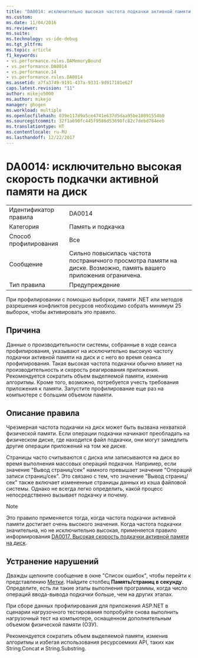 ```yaml
---
title: "DA0014: исключительно высокая частота подкачки активной памяти на диск | Документы Майкрософт"
ms.custom: 
ms.date: 11/04/2016
ms.reviewer: 
ms.suite: 
ms.technology: vs-ide-debug
ms.tgt_pltfrm: 
ms.topic: article
f1_keywords:
- vs.performance.rules.DAMemoryBound
- vs.performance.DA0014
- vs.performance.14
- vs.performance.rules.DA0014
ms.assetid: a7fa3749-9191-437a-9331-9d917181e62f
caps.latest.revision: "11"
author: mikejo5000
ms.author: mikejo
manager: ghogen
ms.workload: multiple
ms.openlocfilehash: 039e117d9a5ce4741e637d5daa95be18091554b0
ms.sourcegitcommit: 32f1a690fc445f9586d53698fc82c7debd784eeb
ms.translationtype: HT
ms.contentlocale: ru-RU
ms.lasthandoff: 12/22/2017
---
```

# <a name="da0014-extremely-high-rates-of-paging-active-memory-to-disk"></a>DA0014: исключительно высокая скорость подкачки активной памяти на диск
|||  
|-|-|  
|Идентификатор правила|DA0014|  
|Категория|Память и подкачка|  
|Способ профилирования|Все|  
|Сообщение|Сильно повысилась частота постраничного просмотра памяти на диске. Возможно, память вашего приложения ограничена.|  
|Тип правила|Предупреждение|  
  
 При профилировании с помощью выборки, памяти .NET или методов разрешения конфликтов ресурсов необходимо собрать минимум 25 выборок, чтобы активировать это правило.  
  
## <a name="cause"></a>Причина  
 Данные о производительности системы, собранные в ходе сеанса профилирования, указывают на исключительно высокую частоту подкачки активной памяти на диск и с него во время сеанса профилирования. Такая высокая частота подкачки обычно влияет на производительность и скорость реагирования приложения. Рекомендуется сократить объем выделяемой памяти, изменив алгоритмы. Кроме того, возможно, потребуется учесть требования приложения к памяти. Запустите профилирование еще раз на компьютере с большим объемом памяти.  
  
## <a name="rule-description"></a>Описание правила  
 Чрезмерная частота подкачки на диск может быть вызвана нехваткой физической памяти. Если операции подкачки начинают преобладать на физическом диске, где находится файл подкачки, они могут замедлить другие операции приложений на том же диске.  
  
 Страницы часто считываются с диска или записываются на диск во время выполнения массовых операций подкачки. Например, если значение "Вывод страниц/сек" намного превышает значение "Операций записи страниц/сек". Это связано с тем, что значение "Вывод страниц/сек" также включает измененные страницы данных из кэша файловой системы. Однако не всегда легко определить, какой процесс непосредственно вызывает подкачку и почему.  
  
> [!NOTE]
>  Это правило применяется тогда, когда частота подкачки активной памяти достигает очень высокого значения. Когда частота подкачки значительна, но не исключительно высокая, применяется правило информирования [DA0017. Высокая скорость подкачки активной памяти на диск](../profiling/da0017-high-rates-of-paging-active-memory-to-disk.md).  
  
## <a name="how-to-fix-violations"></a>Устранение нарушений  
 Дважды щелкните сообщение в окне "Список ошибок", чтобы перейти к представлению [Метки](../profiling/marks-view.md). Найдите столбец **Память/страниц в секунду**. Определите, есть ли такие этапы выполнения программы, когда число операций ввода-вывода подкачки больше, чем на других этапах.  
  
 При сборе данных профилирования для приложения ASP.NET в сценарии нагрузочного тестирования попробуйте снова выполнить нагрузочный тест на компьютере, оснащенном дополнительным объемом физической памяти (ОЗУ).  
  
 Рекомендуется сократить объем выделяемой памяти, изменив алгоритмы и избегая использования ресурсоемких API, таких как String.Concat и String.Substring.